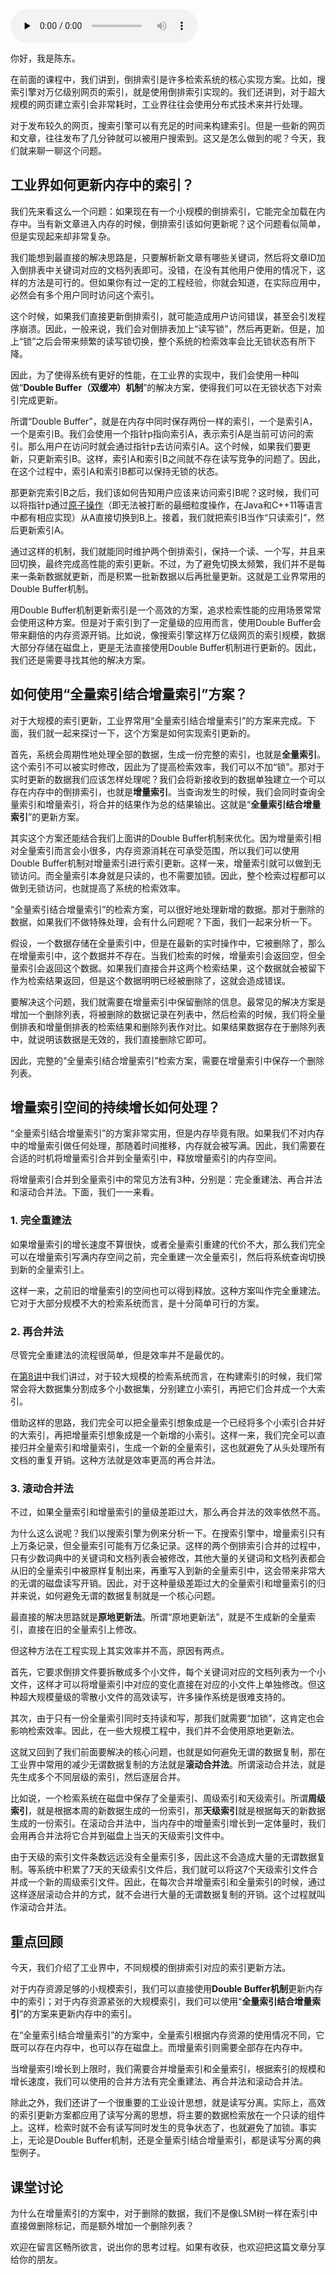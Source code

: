 <audio id="audio" title="09 | 索引更新：刚发布的文章就能被搜到，这是怎么做到的？" controls="" preload="none"><source id="mp3" src="https://static001.geekbang.org/resource/audio/ec/b6/ec785da352de2086105e2c49dffef2b6.mp3"></audio>

你好，我是陈东。

在前面的课程中，我们讲到，倒排索引是许多检索系统的核心实现方案。比如，搜索引擎对万亿级别网页的索引，就是使用倒排索引实现的。我们还讲到，对于超大规模的网页建立索引会非常耗时，工业界往往会使用分布式技术来并行处理。

对于发布较久的网页，搜索引擎可以有充足的时间来构建索引。但是一些新的网页和文章，往往发布了几分钟就可以被用户搜索到。这又是怎么做到的呢？今天，我们就来聊一聊这个问题。

## 工业界如何更新内存中的索引？

我们先来看这么一个问题：如果现在有一个小规模的倒排索引，它能完全加载在内存中。当有新文章进入内存的时候，倒排索引该如何更新呢？这个问题看似简单，但是实现起来却非常复杂。

我们能想到最直接的解决思路是，只要解析新文章有哪些关键词，然后将文章ID加入倒排表中关键词对应的文档列表即可。没错，在没有其他用户使用的情况下，这样的方法是可行的。但如果你有过一定的工程经验，你就会知道，在实际应用中，必然会有多个用户同时访问这个索引。

这个时候，如果我们直接更新倒排索引，就可能造成用户访问错误，甚至会引发程序崩溃。因此，一般来说，我们会对倒排表加上“读写锁”，然后再更新。但是，加上“锁”之后会带来频繁的读写锁切换，整个系统的检索效率会比无锁状态有所下降。

因此，为了使得系统有更好的性能，在工业界的实现中，我们会使用一种叫做“**Double Buffer（双缓冲）机制**”的解决方案，使得我们可以在无锁状态下对索引完成更新。

所谓“Double Buffer”，就是在内存中同时保存两份一样的索引，一个是索引A，一个是索引B。我们会使用一个指针p指向索引A，表示索引A是当前可访问的索引。那么用户在访问时就会通过指针p去访问索引A。这个时候，如果我们要更新，只更新索引B。这样，索引A和索引B之间就不存在读写竞争的问题了。因此，在这个过程中，索引A和索引B都可以保持无锁的状态。

那更新完索引B之后，我们该如何告知用户应该来访问索引B呢？这时候，我们可以将指针p通过[原子操作](https://www.infoq.cn/article/atomic-operations-and-contention)（即无法被打断的最细粒度操作，在Java和C++11等语言中都有相应实现）从A直接切换到B上。接着，我们就把索引B当作“只读索引”，然后更新索引A。

通过这样的机制，我们就能同时维护两个倒排索引，保持一个读、一个写，并且来回切换，最终完成高性能的索引更新。不过，为了避免切换太频繁，我们并不是每来一条新数据就更新，而是积累一批新数据以后再批量更新。这就是工业界常用的Double Buffer机制。<br>
<img src="https://static001.geekbang.org/resource/image/ff/f7/ff14e4247a2fc68bfe8f1b13c7d767f7.jpg" alt="">

用Double Buffer机制更新索引是一个高效的方案，追求检索性能的应用场景常常会使用这种方案。但是对于索引到了一定量级的应用而言，使用Double Buffer会带来翻倍的内存资源开销。比如说，像搜索引擎这样万亿级网页的索引规模，数据大部分存储在磁盘上，更是无法直接使用Double Buffer机制进行更新的。因此，我们还是需要寻找其他的解决方案。

## 如何使用“全量索引结合增量索引”方案？

对于大规模的索引更新，工业界常用“全量索引结合增量索引”的方案来完成。下面，我们就一起来探讨一下，这个方案是如何实现索引更新的。

首先，系统会周期性地处理全部的数据，生成一份完整的索引，也就是**全量索引**。这个索引不可以被实时修改，因此为了提高检索效率，我们可以不加“锁”。那对于实时更新的数据我们应该怎样处理呢？我们会将新接收到的数据单独建立一个可以存在内存中的倒排索引，也就是**增量索引**。当查询发生的时候，我们会同时查询全量索引和增量索引，将合并的结果作为总的结果输出。这就是“**全量索引结合增量索引**”的更新方案。

其实这个方案还能结合我们上面讲的Double Buffer机制来优化。因为增量索引相对全量索引而言会小很多，内存资源消耗在可承受范围，所以我们可以使用Double Buffer机制对增量索引进行索引更新。这样一来，增量索引就可以做到无锁访问。而全量索引本身就是只读的，也不需要加锁。因此，整个检索过程都可以做到无锁访问，也就提高了系统的检索效率。

“全量索引结合增量索引”的检索方案，可以很好地处理新增的数据。那对于删除的数据，如果我们不做特殊处理，会有什么问题呢？下面，我们一起来分析一下。

假设，一个数据存储在全量索引中，但是在最新的实时操作中，它被删除了，那么在增量索引中，这个数据并不存在。当我们检索的时候，增量索引会返回空，但全量索引会返回这个数据。如果我们直接合并这两个检索结果，这个数据就会被留下作为检索结果返回，但是这个数据明明已经被删除了，这就会造成错误。

要解决这个问题，我们就需要在增量索引中保留删除的信息。最常见的解决方案是增加一个删除列表，将被删除的数据记录在列表中，然后检索的时候，我们将全量倒排表和增量倒排表的检索结果和删除列表作对比。如果结果数据存在于删除列表中，就说明该数据是无效的，我们直接删除它即可。

因此，完整的“全量索引结合增量索引”检索方案，需要在增量索引中保存一个删除列表。<br>
<img src="https://static001.geekbang.org/resource/image/92/14/927bbd6cb53ceafc61384e0109d6a414.jpg" alt="">

## 增量索引空间的持续增长如何处理？

“全量索引结合增量索引”的方案非常实用，但是内存毕竟有限。如果我们不对内存中的增量索引做任何处理，那随着时间推移，内存就会被写满。因此，我们需要在合适的时机将增量索引合并到全量索引中，释放增量索引的内存空间。

将增量索引合并到全量索引中的常见方法有3种，分别是：完全重建法、再合并法和滚动合并法。下面，我们一一来看。

### 1. 完全重建法

如果增量索引的增长速度不算很快，或者全量索引重建的代价不大，那么我们完全可以在增量索引写满内存空间之前，完全重建一次全量索引，然后将系统查询切换到新的全量索引上。

这样一来，之前旧的增量索引的空间也可以得到释放。这种方案叫作完全重建法。它对于大部分规模不大的检索系统而言，是十分简单可行的方案。

### 2. 再合并法

尽管完全重建法的流程很简单，但是效率并不是最优的。

在[第8讲](https://time.geekbang.org/column/article/222810)中我们讲过，对于较大规模的检索系统而言，在构建索引的时候，我们常常会将大数据集分割成多个小数据集，分别建立小索引，再把它们合并成一个大索引。

借助这样的思路，我们完全可以把全量索引想象成是一个已经将多个小索引合并好的大索引，再把增量索引想象成是一个新增的小索引。这样一来，我们完全可以直接归并全量索引和增量索引，生成一个新的全量索引，这也就避免了从头处理所有文档的重复开销。这种方法就是效率更高的再合并法。<br>
<img src="https://static001.geekbang.org/resource/image/db/1e/dbdff3486450a78abe1148cd43ba721e.jpg" alt="">

### 3. 滚动合并法

不过，如果全量索引和增量索引的量级差距过大，那么再合并法的效率依然不高。

为什么这么说呢？我们以搜索引擎为例来分析一下。在搜索引擎中，增量索引只有上万条记录，但全量索引可能有万亿条记录。这样的两个倒排索引合并的过程中，只有少数词典中的关键词和文档列表会被修改，其他大量的关键词和文档列表都会从旧的全量索引中被原样复制出来，再重写入到新的全量索引中，这会带来非常大的无谓的磁盘读写开销。因此，对于这种量级差距过大的全量索引和增量索引的归并来说，如何避免无谓的数据复制就是一个核心问题。

最直接的解决思路就是**原地更新法**。所谓“原地更新法”，就是不生成新的全量索引，直接在旧的全量索引上修改。

但这种方法在工程实现上其实效率并不高，原因有两点。

首先，它要求倒排文件要拆散成多个小文件，每个关键词对应的文档列表为一个小文件，这样才可以将增量索引中对应的变化直接在对应的小文件上单独修改。但这种超大规模量级的零散小文件的高效读写，许多操作系统是很难支持的。

其次，由于只有一份全量索引同时支持读和写，那我们就需要“加锁”，这肯定也会影响检索效率。因此，在一些大规模工程中，我们并不会使用原地更新法。

这就又回到了我们前面要解决的核心问题，也就是如何避免无谓的数据复制，那在工业界中常用的减少无谓数据复制的方法就是**滚动合并法**。所谓滚动合并法，就是先生成多个不同层级的索引，然后逐层合并。

比如说，一个检索系统在磁盘中保存了全量索引、周级索引和天级索引。所谓**周级索引**，就是根据本周的新数据生成的一份索引，那**天级索引**就是根据每天的新数据生成的一份索引。在滚动合并法中，当内存中的增量索引增长到一定体量时，我们会用再合并法将它合并到磁盘上当天的天级索引文件中。

由于天级的索引文件条数远远没有全量索引多，因此这不会造成大量的无谓数据复制。等系统中积累了7天的天级索引文件后，我们就可以将这7个天级索引文件合并成一个新的周级索引文件。因此，在每次合并增量索引和全量索引的时候，通过这样逐层滚动合并的方式，就不会进行大量的无谓数据复制的开销。这个过程就叫作滚动合并法。<br>
<img src="https://static001.geekbang.org/resource/image/8e/36/8ef104a67bdeebaf57e16a895cf4d936.jpg" alt="">

## 重点回顾

今天，我们介绍了工业界中，不同规模的倒排索引对应的索引更新方法。

对于内存资源足够的小规模索引，我们可以直接使用**Double Buffer机制**更新内存中的索引；对于内存资源紧张的大规模索引，我们可以使用“**全量索引结合增量索引**”的方案来更新内存中的索引。

在“全量索引结合增量索引”的方案中，全量索引根据内存资源的使用情况不同，它既可以存在内存中，也可以存在磁盘上。而增量索引则需要全部存在内存中。

当增量索引增长到上限时，我们需要合并增量索引和全量索引，根据索引的规模和增长速度，我们可以使用的合并方法有完全重建法、再合并法和滚动合并法。

除此之外，我们还讲了一个很重要的工业设计思想，就是读写分离。实际上，高效的索引更新方案都应用了读写分离的思想，将主要的数据检索放在一个只读的组件上。这样，检索时就不会有读写同时发生的竞争状态了，也就避免了加锁。事实上，无论是Double Buffer机制，还是全量索引结合增量索引，都是读写分离的典型例子。

## 课堂讨论

为什么在增量索引的方案中，对于删除的数据，我们不是像LSM树一样在索引中直接做删除标记，而是额外增加一个删除列表？

欢迎在留言区畅所欲言，说出你的思考过程。如果有收获，也欢迎把这篇文章分享给你的朋友。
